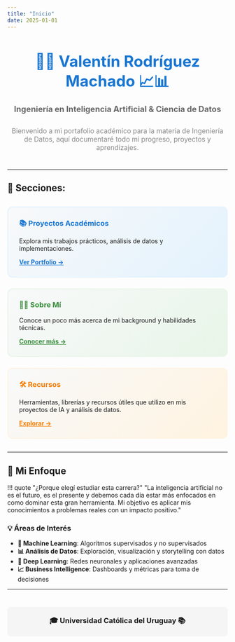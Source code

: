 ```yaml
---
title: "Inicio"
date: 2025-01-01
---
```


<div style="text-align: center; margin: 40px 0;">
  <h1 style="font-size: 2.5em; margin-bottom: 10px; color: #1976d2;">
    🤖🧠 Valentín Rodríguez Machado 📈📊
  </h1>
  <p style="font-size: 1.3em; color: #666; margin-bottom: 30px;">
    <strong>Ingeniería en Inteligencia Artificial & Ciencia de Datos</strong>
  </p>
  <p style="font-size: 1.1em; color: #888; max-width: 600px; margin: 0 auto;">
    Bienvenido a mi portafolio académico para la materia de Ingeniería de Datos, aquí documentaré todo mi progreso, proyectos y aprendizajes.
  </p>
</div>

---

## 🎯 Secciones:

<div style="display: grid; grid-template-columns: repeat(auto-fit, minmax(300px, 1fr)); gap: 25px; margin: 30px 0;">

<div style="padding: 25px; border: 2px solid #e3f2fd; border-radius: 12px; background: linear-gradient(135deg, #f8f9fa 0%, #e3f2fd 100%);">
  <h3 style="margin-top: 0; color: #1976d2;">📚 Proyectos Académicos</h3>
  <p>Explora mis trabajos prácticos, análisis de datos y implementaciones.</p>
  <a href="portfolio/" style="color: #1976d2; font-weight: bold;">Ver Portfolio →</a>
</div>

<div style="padding: 25px; border: 2px solid #e8f5e8; border-radius: 12px; background: linear-gradient(135deg, #f8f9fa 0%, #e8f5e8 100%);">
  <h3 style="margin-top: 0; color: #388e3c;">👨‍💻 Sobre Mí</h3>
  <p>Conoce un poco más acerca de mi background y habilidades técnicas.</p>
  <a href="acerca/" style="color: #388e3c; font-weight: bold;">Conocer más →</a>
</div>

<div style="padding: 25px; border: 2px solid #fff3e0; border-radius: 12px; background: linear-gradient(135deg, #f8f9fa 0%, #fff3e0 100%);">
  <h3 style="margin-top: 0; color: #f57c00;">🛠️ Recursos</h3>
  <p>Herramientas, librerías y recursos útiles que utilizo en mis proyectos de IA y análisis de datos.</p>
  <a href="recursos/" style="color: #f57c00; font-weight: bold;">Explorar →</a>
</div>

</div>

---

## 🚀 Mi Enfoque

!!! quote "¿Porque elegí estudiar esta carrera?"
    "La inteligencia artificial no es el futuro, es el presente y debemos cada día estar más enfocados en como dominar esta gran herramienta. Mi objetivo es aplicar mis conocimientos a problemas reales con un impacto positivo."

### 💡 Áreas de Interés

- **🤖 Machine Learning**: Algoritmos supervisados y no supervisados
- **📊 Análisis de Datos**: Exploración, visualización y storytelling con datos
- **🧠 Deep Learning**: Redes neuronales y aplicaciones avanzadas
- **📈 Business Intelligence**: Dashboards y métricas para toma de decisiones

---

<div style="text-align: center; margin: 40px 0; padding: 20px; background: #f5f5f5; border-radius: 8px;">
  <h3 style="margin: 0;">🎓 Universidad Católica del Uruguay 📚</h3>
</div>
